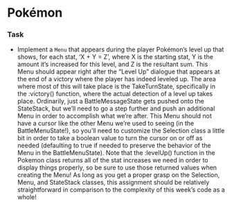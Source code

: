 # Pokémon

### Task

- Implement a `Menu` that appears during the player Pokémon’s level up that shows, for each stat, ‘X + Y = Z’, where X is the starting stat, Y is the amount it’s increased for this level, and Z is the resultant sum. This Menu should appear right after the “Level Up” dialogue that appears at the end of a victory where the player has indeed leveled up. The area where most of this will take place is the TakeTurnState, specifically in the :victory() function, where the actual detection of a level up takes place. Ordinarily, just a BattleMessageState gets pushed onto the StateStack, but we’ll need to go a step further and push an additional Menu in order to accomplish what we’re after. This Menu should not have a cursor like the other Menu we’re used to seeing (in the BattleMenuState!), so you’ll need to customize the Selection class a little bit in order to take a boolean value to turn the cursor on or off as needed (defaulting to true if needed to preserve the behavior of the Menu in the BattleMenuState). Note that the :levelUp() function in the Pokemon class returns all of the stat increases we need in order to display things properly, so be sure to use those returned values when creating the Menu! As long as you get a proper grasp on the Selection, Menu, and StateStack classes, this assignment should be relatively straightforward in comparison to the complexity of this week’s code as a whole!

